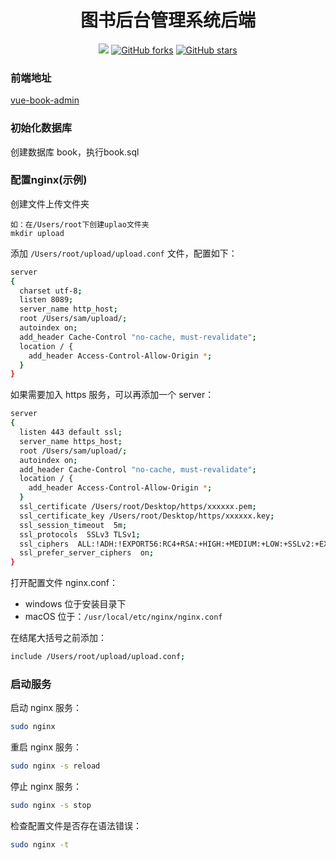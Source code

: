 <h1 align="center">图书后台管理系统后端</h1>
<p align="center">
  <img src="https://img.shields.io/github/issues/duanStar/book-admin-server" />
  <a href="https://github.com/duanStar/book-admin-server/network"><img alt="GitHub forks" src="https://img.shields.io/github/forks/duanStar/book-admin-server"></a>
  <a href="https://github.com/duanStar/book-admin-server/stargazers"><img alt="GitHub stars" src="https://img.shields.io/github/stars/duanStar/book-admin-server"></a>
</p>

### 前端地址
[vue-book-admin](https://github.com/duanStar/vue-book-admin)

### 初始化数据库

创建数据库 book，执行book.sql

### 配置nginx(示例)

创建文件上传文件夹

~~~
如：在/Users/root下创建uplao文件夹
mkdir upload
~~~

添加 `/Users/root/upload/upload.conf` 文件，配置如下：

```bash
server
{ 
  charset utf-8;
  listen 8089;
  server_name http_host;
  root /Users/sam/upload/;
  autoindex on;
  add_header Cache-Control "no-cache, must-revalidate";
  location / { 
    add_header Access-Control-Allow-Origin *;
  }
}
```

如果需要加入 https 服务，可以再添加一个 server：

```bash
server
{
  listen 443 default ssl;
  server_name https_host;
  root /Users/sam/upload/;
  autoindex on;
  add_header Cache-Control "no-cache, must-revalidate";
  location / {
    add_header Access-Control-Allow-Origin *;
  }
  ssl_certificate /Users/root/Desktop/https/xxxxxx.pem;
  ssl_certificate_key /Users/root/Desktop/https/xxxxxx.key;
  ssl_session_timeout  5m;
  ssl_protocols  SSLv3 TLSv1;
  ssl_ciphers  ALL:!ADH:!EXPORT56:RC4+RSA:+HIGH:+MEDIUM:+LOW:+SSLv2:+EXP;
  ssl_prefer_server_ciphers  on;
}
```

打开配置文件 nginx.conf：

- windows 位于安装目录下
- macOS 位于：`/usr/local/etc/nginx/nginx.conf`

在结尾大括号之前添加：

```bash
include /Users/root/upload/upload.conf;
```

### 启动服务

启动 nginx 服务：

```bash
sudo nginx
```

重启 nginx 服务：

```bash
sudo nginx -s reload
```

停止 nginx 服务：

```bash
sudo nginx -s stop
```

检查配置文件是否存在语法错误：

```bash
sudo nginx -t
```

